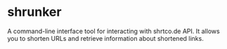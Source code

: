 # shrunker
A  command-line interface  tool for interacting with shrtco.de API. It allows you to shorten URLs and retrieve information about shortened links.
